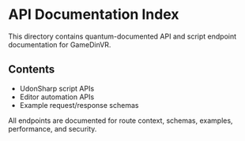 # API Documentation Index

This directory contains quantum-documented API and script endpoint documentation for GameDinVR.

## Contents
- UdonSharp script APIs
- Editor automation APIs
- Example request/response schemas

All endpoints are documented for route context, schemas, examples, performance, and security. 